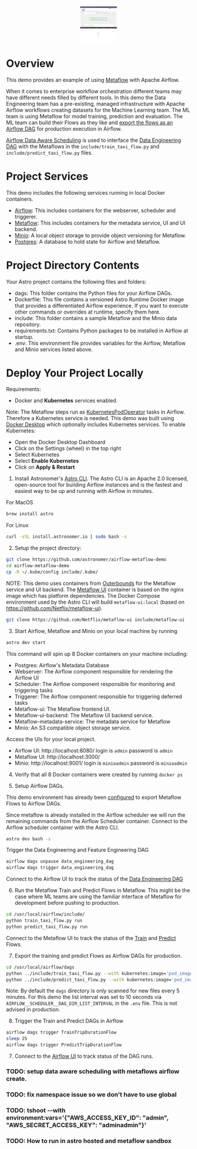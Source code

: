 <img style="display: block; float: left; max-width: 20%; height: auto; margin: auto; float: none!important;" src="include/images/airflow.png"/> <img style="display: block; float: right; max-width: 20%; height: auto; margin: auto; float: none!important;" src="include/images/metaflow.png"/>

  
Overview
========
This demo provides an example of using [Metaflow](https://metaflow.org/) with Apache Airflow.  
  
When it comes to enterprise workflow orchestration different teams may have different needs filled by different tools.  In this demo the Data Engineering team has a pre-existing, managed infrastructure with Apache Airflow workflows creating datasets for the Machine Learning team.  The ML team is using Metaflow for model training, prediction and evaluation.  The ML team can build their Flows as they like and [export the flows as an Airflow DAG](https://docs.metaflow.org/production/scheduling-metaflow-flows/scheduling-with-airflow) for production execution in Airflow.  
  
[Airflow Data Aware Scheduling](https://docs.astronomer.io/learn/airflow-datasets) is used to interface the [Data Engineering DAG](http://localhost:8080/dags/data_engineering_dag/code) with the Metaflows in the `include/train_taxi_flow.py` and `include/predict_taxi_flow.py` files.
  
Project Services
================

This demo includes the following services running in local Docker containers.

- [Airflow](https://airflow.apache.org/):  This includes containers for the webserver, scheduler and triggerer.
- [Metaflow](https://metaflow.org/): This includes containers for the metadata service, UI and UI backend.
- [Minio](https://min.io/):  A local object storage to provide object versioning for Metaflow.  
- [Postgres](https://www.postgresql.org/): A database to hold state for Airflow and Metaflow.
  
Project Directory Contents
================

Your Astro project contains the following files and folders:

- dags: This folder contains the Python files for your Airflow DAGs. 
- Dockerfile: This file contains a versioned Astro Runtime Docker image that provides a differentiated Airflow experience. If you want to execute other commands or overrides at runtime, specify them here.
- include: This folder contains a sample Metaflow and the Minio data repository.
- requirements.txt: Contains Python packages to be installed in Airflow at startup.
- .env: This environment file provides variables for the Airflow, Metaflow and Minio services listed above.

Deploy Your Project Locally
===========================

Requirements:
- Docker and __Kubernetes__ services enabled.

Note: The Metaflow steps run as [KubernetesPodOperator](https://airflow.apache.org/docs/apache-airflow-providers-cncf-kubernetes/stable/operators.html) tasks in Airflow.  Therefore a Kubernetes service is needed.  This demo was built using [Docker Desktop](https://www.docker.com/products/docker-desktop/) which optionally includes Kubernetes services.  To enable Kubernetes:
- Open the Docker Desktop Dashboard
- Click on the Settings (wheel) in the top right
- Select Kubernetes
- Select __Enable Kubernetes__
- Click on __Apply & Restart__ 

1. Install Astronomer's [Astro CLI](https://github.com/astronomer/astro-cli).  The Astro CLI is an Apache 2.0 licensed, open-source tool for building Airflow instances and is the fastest and easiest way to be up and running with Airflow in minutes. 
  
For MacOS  
```bash
brew install astro
```
  
For Linux
```bash
curl -sSL install.astronomer.io | sudo bash -s
```
  
2. Setup the project directory:
```sh
git clone https://github.com/astronomer/airflow-metaflow-demo
cd airflow-metaflow-demo
cp -R ~/.kube/config include/.kube/
```

NOTE: This demo uses containers from [Outerbounds](https://outerbounds.com/) for the Metaflow service and UI backend.  The [Metaflow UI](https://gallery.ecr.aws/outerbounds/metaflow_ui) container is based on the nginx image which has platform dependencies. The Docker Compose environment used by the Astro CLI will build `metaflow-ui:local` (based on https://github.com/Netflix/metaflow-ui).
  
```bash
git clone https://github.com/Netflix/metaflow-ui include/metaflow-ui
```
  
3. Start Airflow, Metaflow and Minio on your local machine by running 
```sh
astro dev start
```
  
This command will spin up 8 Docker containers on your machine including:

- Postgres: Airflow's Metadata Database
- Webserver: The Airflow component responsible for rendering the Airflow UI
- Scheduler: The Airflow component responsible for monitoring and triggering tasks
- Triggerer: The Airflow component responsible for triggering deferred tasks
- Metaflow-ui: The Metaflow frontend UI.
- Metaflow-ui-backend: The Metaflow UI backend service.
- Metaflow-metadata-service: The metadata service for Metaflow
- Minio: An S3 compatible object storage service.
  
Access the UIs for your local project. 
- Airflow UI: http://localhost:8080/ login is `admin` password is `admin`
- Metaflow UI: http://localhost:3000/
- Minio: http://localhost:9001/ login is `minioadmin` password is `minioadmin`
  
4. Verify that all 8 Docker containers were created by running `docker ps`
  
5. Setup Airflow DAGs.
  
This demo environment has already been [configured](https://outerbounds.com/engineering/operations/airflow/#configuring-metaflow-for-airflow) to export Metaflow Flows to Airflow DAGs.

Since metaflow is already installed in the Airflow scheduler we will run the remaining commands from the Airflow Scheduler container.  Connect to the Airflow scheduler container with the Astro CLI.

```sh
astro dev bash -s
```

Trigger the Data Engineering and Feature Engineering DAG
```bash
airflow dags unpause data_engineering_dag
airflow dags trigger data_engineering_dag
```
  
Connect to the Airflow UI to track the status of the [Data Engineering DAG](http://localhost:8080/dags/data_engineering_dag/grid)

6. Run the Metaflow Train and Predict Flows in Metaflow.  This might be the case where ML teams are using the familiar interface of Metaflow for development before pushing to production.
```bash
cd /usr/local/airflow/include/
python train_taxi_flow.py run
python predict_taxi_flow.py run
```

Connect to the Metaflow UI to track the status of the [Train](http://localhost:3000/TrainTripDurationFlow/1) and [Predict](http://localhost:3000/PredictTripDurationFlow/2) Flows.

7. Export the training and predict Flows as Airflow DAGs for production.
```bash
cd /usr/local/airflow/dags
python ../include/train_taxi_flow.py --with kubernetes:image='pod_image:local' airflow create train_taxi_dag.py
python ../include/predict_taxi_flow.py --with kubernetes:image='pod_image:local' airflow create predict_taxi_dag.py
```

Note: By default the `dags` directory is only scanned for new files every 5 minutes.  For this demo the list interval was set to 10 seconds via `AIRFLOW__SCHEDULER__DAG_DIR_LIST_INTERVAL` in the `.env` file.  This is not advised in production.
    
8. Trigger the Train and Predict DAGs in Airflow
```bash
airflow dags trigger TrainTripDurationFlow
sleep 25
airflow dags trigger PredictTripDurationFlow
```  
7. Connect to the [Airflow UI](http://localhost:8080/) to track status of the DAG runs.


### TODO: setup data aware scheduling with metaflows airflow create.
### TODO: fix namespace issue so we don't have to use global
### TODO: tshoot --with environment:vars='{\"AWS_ACCESS_KEY_ID\": \"admin\", \"AWS_SECRET_ACCESS_KEY\": \"adminadmin\"}'
### TODO: How to run in astro hosted and metaflow sandbox